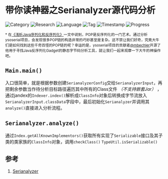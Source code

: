 # 带你读神器之Serianalyzer源代码分析

![Category](https://img.shields.io/badge/category-security_research-blue.svg)
![Research](https://img.shields.io/badge/research-web_security-blue.svg)
![Language](https://img.shields.io/badge/lang-java-blue.svg)
![Tag](https://img.shields.io/badge/tag-deserialization-green.svg)
![Timestamp](https://img.shields.io/badge/timestamp-0000000000-lightgrey.svg)
![Progress](https://img.shields.io/badge/progress-5%25-brightgreen.svg)

<sub>* 在[《浅析Java序列化和反序列化》](https://github.com/gyyyy/footprint/blob/master/articles/2019/about-java-serialization-and-deserialization.md)一文中说到，POP是反序列化的一门艺术。通过分析ysoserial项目，会发现很多POP链的构造非常的巧妙甚至是复杂。这不禁让我们好奇，究竟大牛们是如何找到这些千奇百怪的POP链的呢？幸运的是，ysoserial项目的贡献者[@mbechler](https://github.com/mbechler/)开源了他用于寻找Java反序列化Gadget的静态字节码分析工具，就让我们一起来观摩一下大牛的神操作吧。</sub>

## `Main.main()`

入口很简单，就是根据参数创建`SerianalyzerConfig`交给`SerianalyzerInput`，再把剩余参数当作待分析目标路径遍历其中所有的Class文件 *（不支持嵌套Jar）* ，通过jandex的`Indexer.index()`解析成`ClassInfo`对象后转换成字节流放入`SerianalyzerInput.classData`字段中，最后初始化`Serianalyzer`并调用其`analyze()`直接进入分析流程。

## `Serianalyzer.analyze()`

通过`Index.getAllKnownImplementors()`获取所有实现了`Serializable`接口及其子类的类家族的`ClassInfo`对象，调用`checkClass()`  `TypeUtil.isSerializable()`

## 参考

1. [Serianalyzer](https://github.com/mbechler/serianalyzer/)
